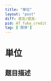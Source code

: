 ```yaml
---
title: "単位"
layout: "post"
diff: 普及/提高-
pid: AT_fuka_credit
tag: ['排序']
---
```


# 単位

## 题目描述

[problemUrl]: https://atcoder.jp/contests/fuka5/tasks/fuka_credit



